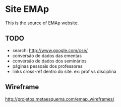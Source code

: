 
# Site EMAp

This is the source of EMAp website.

## TODO

- search: http://www.google.com/cse/
- conversão de dados das ementas
- conversão de dados dos seminários
- páginas pessoais dos professores
- links cross-ref dentro do site. ex: prof vs disciplina

## Wireframe

http://projetos.metaesquema.com/emap_wireframes/






